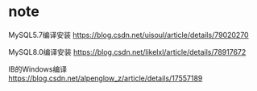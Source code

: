 # note

MySQL5.7编译安装
https://blog.csdn.net/uisoul/article/details/79020270

MySQL8.0编译安装
https://blog.csdn.net/likelxl/article/details/78917672

IB的Windows编译
https://blog.csdn.net/alpenglow_z/article/details/17557189
